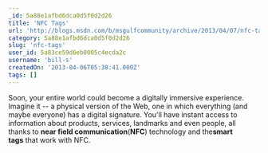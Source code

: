 ```yaml
---
_id: 5a88e1afbd6dca0d5f0d2d26
title: 'NFC Tags'
url: 'http://blogs.msdn.com/b/msgulfcommunity/archive/2013/04/07/nfc-tags.aspx'
category: 5a88e1afbd6dca0d5f0d2d26
slug: 'nfc-tags'
user_id: 5a83ce59d6eb0005c4ecda2c
username: 'bill-s'
createdOn: '2013-04-06T05:38:41.000Z'
tags: []
---
```


Soon, your entire world could become a digitally immersive experience. Imagine it -- a physical version of the Web, one in which everything (and maybe everyone) has a digital signature. You'll have instant access to information about products, services, landmarks and even people, all thanks to <strong>near field communication</strong>(<strong>NFC</strong>) technology and the<strong>smart tags</strong> that work with NFC.
